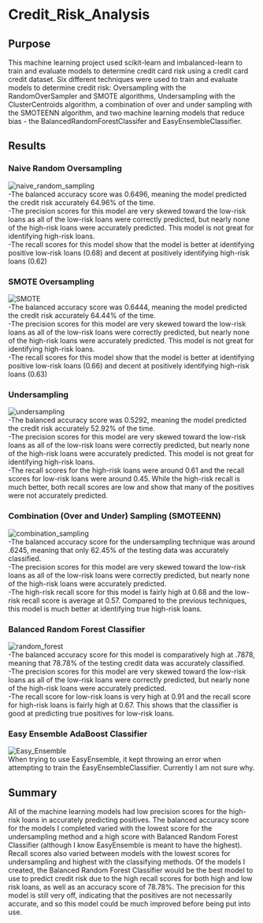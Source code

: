 # Credit_Risk_Analysis
## Purpose
This machine learning project used scikit-learn and imbalanced-learn to train and evaluate models to determine credit card risk using a credit card credit dataset.
Six different techniques were used to train and evaluate models to determine credit risk: Oversampling with the RandomOverSampler and SMOTE algorithms, Undersampling with the ClusterCentroids algorithm, a combination of over and under sampling with the SMOTEENN algorithm, and two machine learning models that reduce bias - the BalancedRandomForestClassifer and EasyEnsembleClassifier.
## Results
### Naive Random Oversampling
![naive_random_sampling](https://user-images.githubusercontent.com/87148177/144769749-df6dd046-df9c-4cff-85a9-a2c8036e6575.png)\
-The balanced accuracy score was 0.6496, meaning the model predicted the credit risk accurately 64.96% of the time.\
-The precision scores for this model are very skewed toward the low-risk loans as all of the low-risk loans were correctly predicted, but nearly none of the high-risk loans were accurately predicted. This model is not great for identifying high-risk loans.\
-The recall scores for this model show that the model is better at identifying positive low-risk loans (0.68) and decent at positively identifying high-risk loans (0.62)
### SMOTE Oversampling
![SMOTE](https://user-images.githubusercontent.com/87148177/144769913-f4a515bd-d462-49c2-affc-f6d5e64386db.png)\
-The balanced accuracy score was 0.6444, meaning the model predicted the credit risk accurately 64.44% of the time.\
-The precision scores for this model are very skewed toward the low-risk loans as all of the low-risk loans were correctly predicted, but nearly none of the high-risk loans were accurately predicted. This model is not great for identifying high-risk loans.\
-The recall scores for this model show that the model is better at identifying positive low-risk loans (0.66) and decent at positively identifying high-risk loans (0.63)
### Undersampling
![undersampling](https://user-images.githubusercontent.com/87148177/144769992-4c2da386-0d37-4e58-8dd5-2b02bf20f987.png)\
-The balanced accuracy score was 0.5292, meaning the model predicted the credit risk accurately 52.92% of the time.\
-The precision scores for this model are very skewed toward the low-risk loans as all of the low-risk loans were correctly predicted, but nearly none of the high-risk loans were accurately predicted. This model is not great for identifying high-risk loans.\
-The recall scores for the high-risk loans were around 0.61 and the recall scores for low-risk loans were around 0.45. While the high-risk recall is much better, both recall scores are low and show that many of the positives were not accurately predicted.
### Combination (Over and Under) Sampling (SMOTEENN)
![combination_sampling](https://user-images.githubusercontent.com/87148177/144770064-242e683b-a185-4a0d-90be-d4a32db7be51.png)\
-The balanced accuracy score for the undersampling technique was around .6245, meaning that only 62.45% of the testing data was accurately classified.\
-The precision scores for this model are very skewed toward the low-risk loans as all of the low-risk loans were correctly predicted, but nearly none of the high-risk loans were accurately predicted.\
-The high-risk recall score for this model is fairly high at 0.68 and the low-risk recall score is average at 0.57. Compared to the previous techniques, this model is much better at identifying true high-risk loans.
### Balanced Random Forest Classifier
![random_forest](https://user-images.githubusercontent.com/87148177/144770218-f2f7b1fd-21b8-41bc-9eb4-a5a89be862c5.png)\
-The balanced accuracy score for this model is comparatively high at .7878, meaning that 78.78% of the testing credit data was accurately classified.\
-The precision scores for this model are very skewed toward the low-risk loans as all of the low-risk loans were correctly predicted, but nearly none of the high-risk loans were accurately predicted.\
-The recall score for low-risk loans is very high at 0.91 and the recall score for high-risk loans is fairly high at 0.67. This shows that the classifier is good at predicting true positives for low-risk loans.
### Easy Ensemble AdaBoost Classifier
![Easy_Ensemble](https://user-images.githubusercontent.com/87148177/144770324-8b23efab-9acc-4538-a726-d63d9aa16c63.png)\
When trying to use EasyEnsemble, it kept throwing an error when attempting to train the EasyEnsembleClassifier.
Currently I am not sure why.
## Summary
All of the machine learning models had low precision scores for the high-risk loans in accurately predicting positives. The balanced accuracy score for the models I completed varied with the lowest score for the undersampling method and a high score with Balanced Random Forest Classifier (although I know EasyEnsemble is meant to have the highest). Recall scores also varied between models with the lowest scores for undersampling and highest with the classifying methods. Of the models I created, the Balanced Random Forest Classifier would be the best model to use to predict credit risk due to the high recall scores for both high and low risk loans, as well as an accuracy score of 78.78%. The precision for this model is still very off, indicating that the positives are not necessarily accurate, and so this model could be much improved before being put into use.
